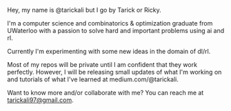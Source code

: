 Hey, my name is @tarickali but I go by Tarick or Ricky.

I'm a computer science and combinatorics & optimization graduate from UWaterloo with a passion to solve hard and important problems using ai and rl.

Currently I'm experimenting with some new ideas in the domain of dl/rl.

Most of my repos will be private until I am confident that they work perfectly. However, I will be releasing small updates of what I'm working on and tutorials of what I've learned at medium.com/@tarickali.

Want to know more and/or collaborate with me? You can reach me at tarickali97@gmail.com.

